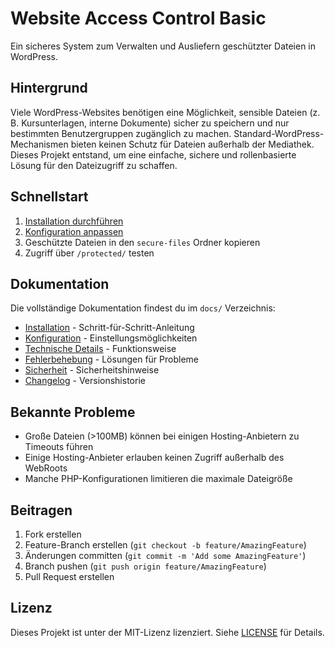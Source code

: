 # Website Access Control Basic

Ein sicheres System zum Verwalten und Ausliefern geschützter Dateien in WordPress.

## Hintergrund

Viele WordPress-Websites benötigen eine Möglichkeit, sensible Dateien (z. B. Kursunterlagen, interne Dokumente) sicher zu speichern und nur bestimmten Benutzergruppen zugänglich zu machen. Standard-WordPress-Mechanismen bieten keinen Schutz für Dateien außerhalb der Mediathek. Dieses Projekt entstand, um eine einfache, sichere und rollenbasierte Lösung für den Dateizugriff zu schaffen.

## Schnellstart

1. [Installation durchführen](docs/installation.md)
2. [Konfiguration anpassen](docs/configuration.md)
3. Geschützte Dateien in den `secure-files` Ordner kopieren
4. Zugriff über `/protected/` testen

## Dokumentation

Die vollständige Dokumentation findest du im `docs/` Verzeichnis:

- [Installation](docs/installation.md) - Schritt-für-Schritt-Anleitung
- [Konfiguration](docs/configuration.md) - Einstellungsmöglichkeiten
- [Technische Details](docs/technical.md) - Funktionsweise
- [Fehlerbehebung](docs/troubleshooting.md) - Lösungen für Probleme
- [Sicherheit](docs/security.md) - Sicherheitshinweise
- [Changelog](docs/changelog.md) - Versionshistorie

## Bekannte Probleme

- Große Dateien (>100MB) können bei einigen Hosting-Anbietern zu Timeouts führen
- Einige Hosting-Anbieter erlauben keinen Zugriff außerhalb des WebRoots
- Manche PHP-Konfigurationen limitieren die maximale Dateigröße

## Beitragen

1. Fork erstellen
2. Feature-Branch erstellen (`git checkout -b feature/AmazingFeature`)
3. Änderungen committen (`git commit -m 'Add some AmazingFeature'`)
4. Branch pushen (`git push origin feature/AmazingFeature`)
5. Pull Request erstellen

## Lizenz

Dieses Projekt ist unter der MIT-Lizenz lizenziert. Siehe [LICENSE](LICENSE) für Details.
